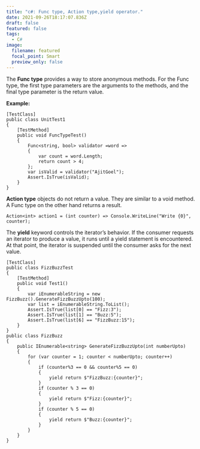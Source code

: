 ```yaml
---
title: "c#: Func type, Action type,yield operator."
date: 2021-09-26T18:17:07.836Z
draft: false
featured: false
tags:
  - C#
image:
  filename: featured
  focal_point: Smart
  preview_only: false
---
```

The **Func type** provides a way to store anonymous methods. For the Func type, the first type parameters are the arguments to the methods, and the final type parameter is the return value.

**Example:**

```
[TestClass]
public class UnitTest1
{
    [TestMethod]
    public void FuncTypeTest()
    {
		Func<string, bool> validator =word =>
        {
            var count = word.Length;
            return count > 4;
        };
        var isValid = validator("AjitGoel");
        Assert.IsTrue(isValid);
    }
}
```

**Action type** objects do not return a value. They are similar to a void method. A Func type on the other hand returns a result.

`Action<int> action1 = (int counter) => Console.WriteLine("Write {0}", counter);`

The **yield** keyword controls the iterator’s behavior. If the consumer requests an iterator to produce a value, it runs until a yield statement is encountered. At that point, the iterator is suspended until the consumer asks for the next value.

```
[TestClass]
public class FizzBuzzTest
{
    [TestMethod]
    public void Test1()
    {
        var iEnumerableString = new FizzBuzz().GenerateFizzBuzzUpto(100);
        var list = iEnumerableString.ToList();
        Assert.IsTrue(list[0] == "Fizz:3");
        Assert.IsTrue(list[1] == "Buzz:5");
        Assert.IsTrue(list[6] == "FizzBuzz:15");
    }
}
public class FizzBuzz
{
    public IEnumerable<string> GenerateFizzBuzzUpto(int numberUpto)
    {
        for (var counter = 1; counter < numberUpto; counter++)
        {
            if (counter%3 == 0 && counter%5 == 0)
            {
                yield return $"FizzBuzz:{counter}";
            }
            if (counter % 3 == 0)
            {
                yield return $"Fizz:{counter}";
            }
            if (counter % 5 == 0)
            {
                yield return $"Buzz:{counter}";
            }
        }
    }
}
```